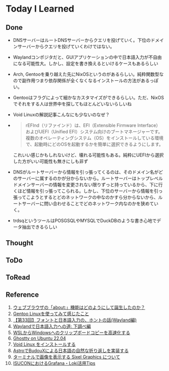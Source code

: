 # Today I Learned

## Done
- DNSサーバーはルートDNSサーバーからクエリを投げていく。下位のドメインサーバーからクエリを投げていくわけではない。
- Waylandコンポジタだと、GUIアプリケーションの中で日本語入力が不自由になる可能性大。しかし、設定を書き換えるといけるケースもあるらしい
- Arch, Gentooを乗り越えた先にNixOSというのがあるらしい。純粋関数型なので副作用つまり依存関係が全くなくなるインストールの方法があるっぽい。
- Gentooはフラグによって細かなカスタマイズができるらしい。ただ、NixOSでそれをする人は世界中を探してもほとんどいないらしいね
- Void Linuxの解説記事こんなにも少ないのなぜ？
- >rEFInd（リファインド）は、EFI（Extensible Firmware Interface）およびUEFI（Unified EFI）システム向けのブートマネージャーです。複数のオペレーティングシステム（OS）をインストールしている環境で、起動時にどのOSを起動するかを簡単に選択できるようにします。

  これいい感じかもしれないけど、壊れる可能性もある。純粋にUEFIから選択した方がいい可能性も無きにしも非ず

- DNSがルートサーバーから情報を引っ張ってくるのは、そのドメイン名がどのサーバーに属するのかが分からないから。ルートサーバーはトップレベルドメインサーバーの情報を変更されない限りずっと持っているから、下に行くほど情報を引っ張ってこられる。しかし、下位のサーバーから情報を引っ張ってこようとするとどのネットワークの中なのかすら分からないから、ルートサーバーに問い合わせることでどのネットワーク内なのかを狭めていく。
- trdsqというツールはPOSGSQLやMYSQLでDuckDBのような書き心地でデータ抽出できるらしい

## Thought

## ToDo

## ToRead

## Reference
1. [ウェブブラウザの「about:」機能はどのようにして誕生したのか？](https://gigazine.net/news/20180821-browser-about-url/)
2. [Gentoo Linuxを使ってみて感じたこと](https://web.archive.org/web/20240910053044/https://blog.izurina.dev/post/gentoo/)
3. [【第33回】フォントと日本語入力の、ホントの話(Wayland編)](https://pc.watch.impress.co.jp/docs/column/ubuntu/1524498.html)
4. [Waylandで日本語入力への道: 下調べ編](https://gentoo.hatenablog.com/entry/2023/12/09/001514)
5. [WSLからWindowsへのクリップボードコピーを高速化する](https://tech.buty4649.net/entry/2024/02/29/214023)
6. [Ghostty on Ubuntu 22.04](https://zenn.dev/choge/articles/3fb8be3e2a1a56)
7. [Void Linux をインストールする](https://zenn.dev/omemoji/articles/void_linux_install)
8. [AstroでBudouXによる日本語の自然な折り返しを実装する](https://www.haxibami.net/blog/posts/astro-budoux-linebreak)
9. [ターミナルで画像を表示する Sixel Graphics について](https://zenn.dev/sankantsu/articles/e629c978b02806)
10. [ISUCONにおけるGrafana・Loki活用Tips](https://poyo.hatenablog.jp/entry/2024/12/13/093000)